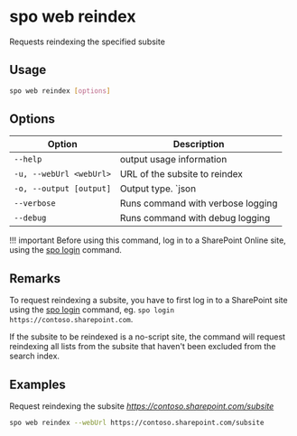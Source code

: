 # spo web reindex

Requests reindexing the specified subsite

## Usage

```sh
spo web reindex [options]
```

## Options

Option|Description
------|-----------
`--help`|output usage information
`-u, --webUrl <webUrl>`|URL of the subsite to reindex
`-o, --output [output]`|Output type. `json|text`. Default `text`
`--verbose`|Runs command with verbose logging
`--debug`|Runs command with debug logging

!!! important
    Before using this command, log in to a SharePoint Online site, using the [spo login](../login.md) command.

## Remarks

To request reindexing a subsite, you have to first log in to a SharePoint site using the [spo login](../login.md) command, eg. `spo login https://contoso.sharepoint.com`.

If the subsite to be reindexed is a no-script site, the command will request reindexing all lists from the subsite that haven't been excluded from the search index.

## Examples

Request reindexing the subsite _https://contoso.sharepoint.com/subsite_

```sh
spo web reindex --webUrl https://contoso.sharepoint.com/subsite
```